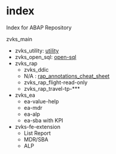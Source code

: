 # index
Index for ABAP Repository

zvks_main
- zvks_utility: [utility](https://github.com/zvikesh/utility)
- zvks_open_sql: [open-sql](https://github.com/zvikesh/open-sql)
- zvks_rap
  - zvks_ddic
  - N/A : [rap_annotations_cheat_sheet](https://github.com/zvikesh/rap-annotations-cheat-sheet)
  - zvks_rap_flight-read-only
  - zvks_rap_travel-tp-***
- zvks_ea
  - ea-value-help
  - ea-mdr
  - ea-alp
  - ea-sba with KPI
- zvks-fe-extension
  - List Report
  - MDR/SBA
  - ALP
